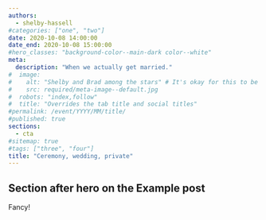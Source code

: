 ```yaml
---
authors:
  - shelby-hassell
#categories: ["one", "two"]
date: 2020-10-08 14:00:00
date_end: 2020-10-08 15:00:00
#hero_classes: "background-color--main-dark color--white"
meta:
  description: "When we actually get married."
#  image:
#    alt: "Shelby and Brad among the stars" # It's okay for this to be empty if the image is decorative
#    src: required/meta-image--default.jpg
#  robots: "index,follow"
#  title: "Overrides the tab title and social titles"
#permalink: /event/YYYY/MM/title/
#published: true
sections:
  - cta
#sitemap: true
#tags: ["three", "four"]
title: "Ceremony, wedding, private"
---
```


## Section after hero on the Example post

Fancy!
